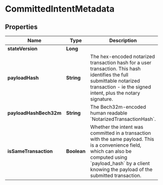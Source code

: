 

# CommittedIntentMetadata


## Properties

| Name | Type | Description | Notes |
|------------ | ------------- | ------------- | -------------|
|**stateVersion** | **Long** |  |  |
|**payloadHash** | **String** | The hex-encoded notarized transaction hash for a user transaction. This hash identifies the full submittable notarized transaction - ie the signed intent, plus the notary signature.  |  |
|**payloadHashBech32m** | **String** | The Bech32m-encoded human readable &#x60;NotarizedTransactionHash&#x60;. |  |
|**isSameTransaction** | **Boolean** | Whether the intent was committed in a transaction with the same payload. This is a convenience field, which can also be computed using &#x60;payload_hash&#x60; by a client knowing the payload of the submitted transaction.  |  |



